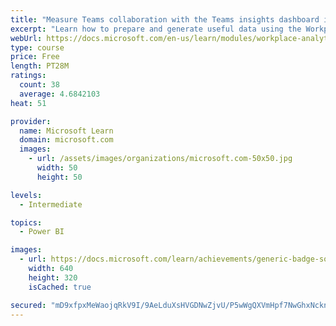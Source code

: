 ```yaml
---
title: "Measure Teams collaboration with the Teams insights dashboard in Workplace Analytics"
excerpt: "Learn how to prepare and generate useful data using the Workplace Analytics Power BI Teams insights dashboard.  Analyze Microsoft Teams adoption trends from the populated reports."
webUrl: https://docs.microsoft.com/en-us/learn/modules/workplace-analytics-teams-insights/
type: course
price: Free
length: PT28M
ratings:
  count: 38
  average: 4.6842103
heat: 51

provider:
  name: Microsoft Learn
  domain: microsoft.com
  images:
    - url: /assets/images/organizations/microsoft.com-50x50.jpg
      width: 50
      height: 50

levels:
  - Intermediate

topics:
  - Power BI

images:
  - url: https://docs.microsoft.com/learn/achievements/generic-badge-social.png
    width: 640
    height: 320
    isCached: true

secured: "mD9xfpxMeWaojqRkV9I/9AeLduXsHVGDNwZjvU/P5wWgQXVmHpf7NwGhxNcknCv66Z2OwxY/2UkPPS9CEEhv5FPZr7/b282gOL/o3ihaRWVNMBMfB5jxmlxDKeluN8Fq7MKKlyggB7Nxep3oKLwnE/qPs52oW2bSYPIcM+ZR+xmoOeuUHxF/S3G1AO2PfMolSM+5+9+PuGT6fBjo+Q/u0qE4J1T+lj5mGfftrOceU8nutwx0PaEkwcfk+srSlxTDOEmeLTjb26VGKaN+wccw87WVaIXGVFdO4Az1ohUVu67bHJcRSK1NDWqjKH/zI35L98xNiIf1afEdJN0gS9rJdBKYWgVZjmqWNwm6OMCk/nrtavNAoTkWF0xCFmabI24hW3nBJ/2H7+ki4cgO4FT7OSl0uE+0Enntvi4lF5mSINA=;/ZFrsFYHpP2zvjRcrMiO+Q=="
---
```


